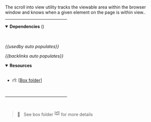 <!-- category start --><!-- category end -->

The scroll into view utility tracks the viewable area within the browser window and knows when a given element on the page is within view..

<hr width="40%" />

<!-- toc start --><!-- toc end -->

<details open="true">
  <summary><strong>Dependencies</strong> (<!-- dependencyCount start --><!-- dependencyCount end -->)</summary><br />

<br />
</details>

<!-- usedby start -->
*{{usedby auto populates}}*
<!-- usedby end -->

<!-- backlinks start -->
*{{backlinks auto populates}}*
<!-- backlinks end -->

<a name="resources"></a>
<details open="true">
  <summary><strong>Resources</strong></summary><br />

- r1: [[Box folder](https://ibm.ent.box.com/folder/125890668467)]

<br />
</details>

<hr width="40%" />

<br />

> 👀 &nbsp; See box folder <sup>[[r1](#resources)]</sup> for more details